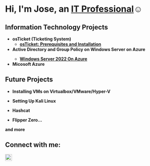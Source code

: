 <h1>Hi, I'm Jose, an <a href="https://linkedin.com/in/jose-ortiz=ba85672b0">IT Professional</a>☺</h1>

<h2> Information Technology Projects</h2>


- <b>osTicket (Ticketing System)</b>
  - <b>[osTicket: Prerequisites and Installation](https://github.com/JoseLOrtizJr/osticket-prereqs)<b>
- <b>Active Directory and Group Policy on Windows Server on Azure<b>
  - <b>[Windows Server 2022 On Azure](https://github.com/JoseLOrtizJr/ad-on-azure)<b>
- <b>Micosoft Azure</b>

<h2> Future Projects</h2>

- <b>Installing VMs on Virtualbox/VMware/Hyper-V<B>

- <B>Setting Up Kali Linux<B>

- <b>Hashcat<b>

- <b>Flipper Zero...<B>

and more


<h2>Connect with me:</h2>

**[<img align="left" alt="Jose  |  LinkedIn" width="22px" src="https://cdn.jsdelivr.net/npm/simple-icons@v3/icons/linkedin.svg" />][linkedin]**



[linkedin]:https://linkdin.com/in/jose-ortiz=ba85672b0


<!--
**JoseLOrtizJr/JoseLOrtizJr** is a ✨ _special_ ✨ repository because its `README.md` (this file) appears on your GitHub profile.

Here are some ideas to get you started:

- 🔭 I’m currently working on ...
- 🌱 I’m currently learning ...
- 👯 I’m looking to collaborate on ...
- 🤔 I’m looking for help with ...
- 💬 Ask me about ...
- 📫 How to reach me: ...
- 😄 Pronouns: ...
- ⚡ Fun fact: ...
-->
